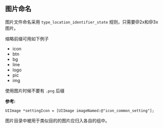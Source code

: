 ## 图片命名

图片文件命名采用 `type_location_identifier_state` 规则，只需要@2x和@3x图片。

缩略前缀可用如下例子

- icon
- btn
- bg
- line
- logo
- pic
- img

使用图片时候不要有 `.png` 后缀

**参考:**

```
UIImage *settingIcon = [UIImage imageNamed:@"icon_common_setting"];
```
图片目录中被用于类似目的的图片应归入各自的组中。
